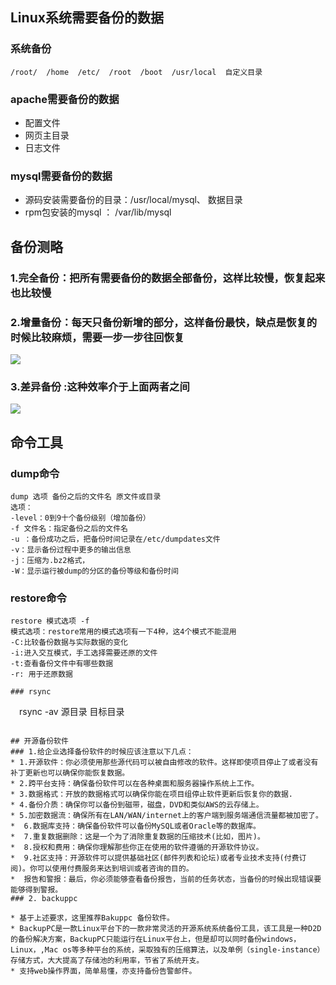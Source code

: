 ## Linux系统需要备份的数据
### 系统备份
`
/root/  /home  /etc/  /root  /boot  /usr/local  自定义目录
`
### apache需要备份的数据
* 配置文件
* 网页主目录
* 日志文件   

### mysql需要备份的数据
* 源码安装需要备份的目录：/usr/local/mysql、 数据目录
* rpm包安装的mysql ： /var/lib/mysql
 
## 备份测略
### 1.完全备份：把所有需要备份的数据全部备份，这样比较慢，恢复起来也比较慢
### 2.增量备份：每天只备份新增的部分，这样备份最快，缺点是恢复的时候比较麻烦，需要一步一步往回恢复
![](http://i.imgur.com/0hqeFeW.png)
### 3.差异备份 :这种效率介于上面两者之间
![](http://i.imgur.com/ezvyNh2.png)
 
## 命令工具
### dump命令
```
dump 选项 备份之后的文件名 原文件或目录 
选项： 
-level：0到9十个备份级别（增加备份） 
-f 文件名：指定备份之后的文件名 
-u ：备份成功之后，把备份时间记录在/etc/dumpdates文件 
-v：显示备份过程中更多的输出信息 
-j：压缩为.bz2格式， 
-W：显示运行被dump的分区的备份等级和备份时间 
``` 
###  restore命令 
```
restore 模式选项 -f  
模式选项：restore常用的模式选项有一下4种，这4个模式不能混用 
-C:比较备份数据与实际数据的变化
-i:进入交互模式，手工选择需要还原的文件 
-t:查看备份文件中有哪些数据 
-r: 用于还原数据

### rsync
```
　rsync -av 源目录 目标目录
```

## 开源备份软件 
### 1.给企业选择备份软件的时候应该注意以下几点：
* 1.开源软件：你必须使用那些源代码可以被自由修改的软件。这样即使项目停止了或者没有补丁更新也可以确保你能恢复数据。
* 2.跨平台支持：确保备份软件可以在各种桌面和服务器操作系统上工作。
* 3.数据格式：开放的数据格式可以确保你能在项目组停止软件更新后恢复你的数据.
* 4.备份介质：确保你可以备份到磁带，磁盘，DVD和类似AWS的云存储上。
* 5.加密数据流：确保所有在LAN/WAN/internet上的客户端到服务端通信流量都被加密了。
*  6.数据库支持：确保备份软件可以备份MySQL或者Oracle等的数据库。
*  7.重复数据删除：这是一个为了消除重复数据的压缩技术(比如，图片)。
*  8.授权和费用：确保你理解那些你正在使用的软件遵循的开源软件协议。
*  9.社区支持：开源软件可以提供基础社区(邮件列表和论坛)或者专业技术支持(付费订阅)。你可以使用付费服务来达到培训或者咨询的目的。
*  报告和警报：最后，你必须能够查看备份报告，当前的任务状态，当备份的时候出现错误要能够得到警报。
### 2. backuppc

* 基于上述要求，这里推荐Bakuppc 备份软件。
* BackupPC是一款Linux平台下的一款非常灵活的开源系统系统备份工具，该工具是一种D2D的备份解决方案，BackupPC只能运行在Linux平台上，但是却可以同时备份windows，Linux，,Mac os等多种平台的系统，采取独有的压缩算法，以及单例（single-instance）存储方式，大大提高了存储池的利用率，节省了系统开支。
* 支持web操作界面，简单易懂，亦支持备份告警邮件。